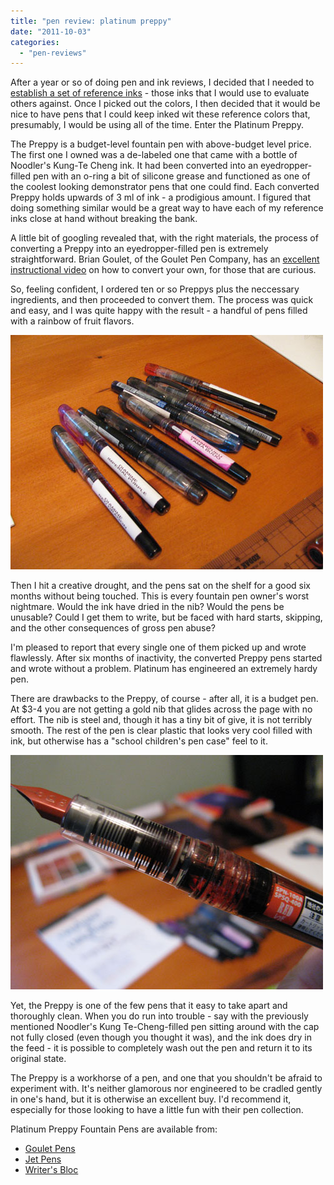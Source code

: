 ```yaml
---
title: "pen review: platinum preppy"
date: "2011-10-03"
categories: 
  - "pen-reviews"
---
```


After a year or so of doing pen and ink reviews, I decided that I needed to [establish a set of reference inks](/2011/03/reference-inks.html) - those inks that I would use to evaluate others against. Once I picked out the colors, I then decided that it would be nice to have pens that I could keep inked wit these reference colors that, presumably, I would be using all of the time. Enter the Platinum Preppy.

The Preppy is a budget-level fountain pen with above-budget level price. The first one I owned was a de-labeled one that came with a bottle of Noodler's Kung-Te Cheng ink. It had been converted into an eyedropper-filled pen with an o-ring a bit of silicone grease and functioned as one of the coolest looking demonstrator pens that one could find. Each converted Preppy holds upwards of 3 ml of ink - a prodigious amount. I figured that doing something similar would be a great way to have each of my reference inks close at hand without breaking the bank.

A little bit of googling revealed that, with the right materials, the process of converting a Preppy into an eyedropper-filled pen is extremely straightforward. Brian Goulet, of the Goulet Pen Company, has an [excellent instructional video](http://www.inknouveau.com/2010/12/converting-platinum-preppy-to.html) on how to convert your own, for those that are curious.

So, feeling confident, I ordered ten or so Preppys plus the neccessary ingredients, and then proceeded to convert them. The process was quick and easy, and I was quite happy with the result - a handful of pens filled with a rainbow of fruit flavors.

![](platinum-pens.jpg)

  
Then I hit a creative drought, and the pens sat on the shelf for a good six months without being touched. This is every fountain pen owner's worst nightmare. Would the ink have dried in the nib? Would the pens be unusable? Could I get them to write, but be faced with hard starts, skipping, and the other consequences of gross pen abuse?

I'm pleased to report that every single one of them picked up and wrote flawlessly. After six months of inactivity, the converted Preppy pens started and wrote without a problem. Platinum has engineered an extremely hardy pen.

There are drawbacks to the Preppy, of course - after all, it is a budget pen. At $3-4 you are not getting a gold nib that glides across the page with no effort. The nib is steel and, though it has a tiny bit of give, it is not terribly smooth. The rest of the pen is clear plastic that looks very cool filled with ink, but otherwise has a "school children's pen case" feel to it.

![](platinum-preppy-close-up.jpg)

  
Yet, the Preppy is one of the few pens that it easy to take apart and thoroughly clean. When you do run into trouble - say with the previously mentioned Noodler's Kung Te-Cheng-filled pen sitting around with the cap not fully closed (even though you thought it was), and the ink does dry in the feed - it is possible to completely wash out the pen and return it to its original state.

The Preppy is a workhorse of a pen, and one that you shouldn't be afraid to experiment with. It's neither glamorous nor engineered to be cradled gently in one's hand, but it is otherwise an excellent buy. I'd recommend it, especially for those looking to have a little fun with their pen collection.

Platinum Preppy Fountain Pens are available from:

- [Goulet Pens](http://www.gouletpens.com/Platinum_Preppy_Fountain_Pen_s/879.htm)
- [Jet Pens](http://www.jetpens.com/Platinum-Preppy-Fountain-Pens/ct/371)
- [Writer's Bloc](http://www.shopwritersbloc.com/platinum-preppy-fountain-pen.html)

